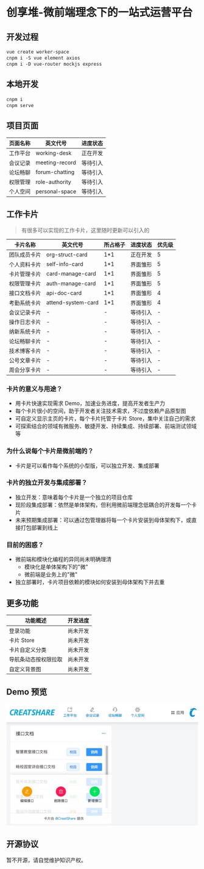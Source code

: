 # 创享堆-微前端理念下的一站式运营平台

## 开发过程

```
vue create worker-space
cnpm i -S vue element axios
cnpm i -D vue-router mockjs express
```

## 本地开发

```
cnpm i
cnpm serve
```

## 项目页面

|页面名称|英文代号|进度状态|
|----|----|----|
|工作平台|working-desk|正在开发|
|会议记录|meeting-record|等待引入|
|论坛畅聊|forum-chatting|等待引入|
|权限管理|role-authority|等待引入|
|个人空间|personal-space|等待引入|

## 工作卡片

> 有很多可以实现的工作卡片，这里随时更新可以引入的

|卡片名称|英文代号|所占格子|进度状态|优先级|
|----|----|----|----|----|
|团队成员卡片|org-struct-card|1*1|正在开发|5|
|个人资料卡片|self-info-card|1*1|界面雏形|5|
|卡片管理卡片|card-manage-card|1*1|界面雏形|5|
|权限管理卡片|auth-manage-card|1*1|界面雏形|5|
|接口文档卡片|api-doc-card|1*1|界面雏形|4|
|考勤系统卡片|attend-system-card|1*1|界面雏形|4|
|会议记录卡片|-|-|等待引入|-|
|操作日志卡片|-|-|等待引入|-|
|纳新系统卡片|-|-|等待引入|-|
|论坛畅聊卡片|-|-|等待引入|-|
|技术博客卡片|-|-|等待引入|-|
|公号文章卡片|-|-|等待引入|-|
|周会分享卡片|-|-|等待引入|-|

### 卡片的意义与用途？

* 用卡片快速实现需求 Demo，加速业务进度，提高开发者生产力
* 每个卡片很小的空间，助于开发者关注技术需求，不过度依赖产品原型图
* 可自定义显示主页的卡片，每个卡片托管于卡片 Store，集中关注自己的需求
* 可探索结合的领域有微服务、敏捷开发、持续集成、持续部署、前端测试领域等

### 为什么说每个卡片是微前端的？

* 卡片是可以看作每个系统的小型版，可以独立开发、集成部署

### 卡片的独立开发与集成部署？

* 独立开发：意味着每个卡片是一个独立的项目仓库
* 现阶段集成部署：依然是单体架构，但利用微前端理念低耦合的开发每一个卡片
* 未来预期集成部署：可以通过包管理器将每一个卡片安装到母体架构下，或直接打包部署到线上

### 目前的困惑？

* 微前端和模块化编程的异同尚未明确理清
  * 模块化是单体架构下的"微"
  * 微前端是业务上的"微"
* 独立部署时，卡片项目依赖的模块如何安装到母体架构下并去重

## 更多功能

|功能概述|开发进度|
|----|----|
|登录功能|尚未开发|
|卡片 Store|尚未开发|
|卡片自定义分类|尚未开发|
|导航条动态按权限拉取|尚未开发|
|自定义背景图|尚未开发|

## Demo 预览

![](./src/assets/demo.png)

## 开源协议

暂不开源，请自觉维护知识产权。